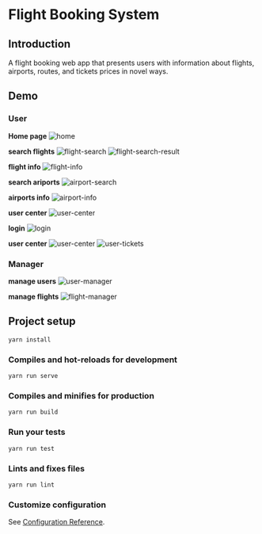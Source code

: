 # Flight Booking System
## Introduction
A flight booking web app that presents users with information about flights, airports, routes, and tickets prices in novel ways.

## Demo
### User
**Home page**
![home](https://user-images.githubusercontent.com/60313002/160142578-a38bef95-d4a0-4922-9141-957c8413bee4.png)

**search flights**
![flight-search](https://user-images.githubusercontent.com/60313002/160142872-028cf15c-a07d-4b5e-9cbf-a8aa90fa1fc6.png)
![flight-search-result](https://user-images.githubusercontent.com/60313002/160142962-4f330f06-db8a-4f31-8a0f-968d9ad19936.png)

**flight info**
![flight-info](https://user-images.githubusercontent.com/60313002/160143146-fd4010e8-8aec-429e-8d4a-a7e6ee7b6a2d.png)

**search ariports**
![airport-search](https://user-images.githubusercontent.com/60313002/160143179-b91621b7-116b-4af9-8d19-4f7abc52e15c.png)

**airports info**
![airport-info](https://user-images.githubusercontent.com/60313002/160143188-fd13a0be-e95c-46cd-b318-14427f9b8de8.png)

**user center**
![user-center](https://user-images.githubusercontent.com/60313002/160143282-8349f7fd-1d09-4c8f-ad83-4208a11f9b0d.png)

**login**
![login](https://user-images.githubusercontent.com/60313002/160143356-812302ef-3702-4399-9dd9-19815f4e2a7b.png)

**user center**
![user-center](https://user-images.githubusercontent.com/60313002/160143457-4877b29b-97ab-45f8-9eff-ffde12d75c77.png)
![user-tickets](https://user-images.githubusercontent.com/60313002/160143496-9ae1dd3f-a455-46cf-a83c-39185cf2569d.png)

### Manager
**manage users**
![user-manager](https://user-images.githubusercontent.com/60313002/160143576-acc86585-0cd7-4030-ad14-b5bfa6304dd2.png)

**manage flights**
![flight-manager](https://user-images.githubusercontent.com/60313002/160143626-7b9738b5-b51a-4c16-9e0e-49e3846315d3.png)

## Project setup

```
yarn install
```

### Compiles and hot-reloads for development
```
yarn run serve
```

### Compiles and minifies for production
```
yarn run build
```

### Run your tests
```
yarn run test
```

### Lints and fixes files
```
yarn run lint
```

### Customize configuration
See [Configuration Reference](https://cli.vuejs.org/config/).
